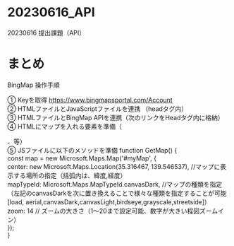 # 20230616_API

20230616 提出課題（API）























# まとめ

BingMap 操作手順

① Keyを取得 https://www.bingmapsportal.com/Account <br>
② HTMLファイルとJavaScriptファイルを連携 （headタグ内）<br>
③ HTMLファイルとBingMap APIを連携（次のリンクをHeadタグ内に格納）<script src='https://www.bing.com/api/maps/mapcontrol?callback=GetMap&key=[*** your key info***]' async defer></script> <br>
④ HTMLにマップを入れる要素を準備（<div id="myMap"></div>、等）<br>
⑤ JSファイルに以下のメソッドを準備
    function GetMap() { <br>
    const map = new Microsoft.Maps.Map('#myMap', { <br>
        center: new Microsoft.Maps.Location(35.316467, 139.546537), //マップに表示する場所の指定（括弧内は、緯度,経度）<br>
        mapTypeId: Microsoft.Maps.MapTypeId.canvasDark, //マップの種類を指定（左記のcanvasDarkを次に置き換えることで様々な種類を指定することが可能 [load, aerial,canvasDark,canvasLight,birdseye,grayscale,streetside]）<br>
        zoom: 14  // ズームの大きさ（1〜20まで設定可能、数字が大きい程図ズームイン）<br>
    });<br>
}<br>

